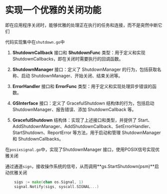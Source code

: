 # 实现一个优雅的关闭功能
即在应用程序关闭时，能够优雅的处理正在执行的任务和连接，而不是突然中断它们

代码实现集中在`shutdown.go`中

1. **ShutdownCallback** 接口和 **ShutdownFunc** 类型：用于定义和实现 ShutdownCallbacks，即在关闭时需要执行的回调函数。

2. **ShutdownManager** 接口：定义了 ShutdownManager 的行为，包括获取名称、启动 ShutdownManager、开始关闭、结束关闭等。

3. **ErrorHandler** 接口和 **ErrorFunc** 类型：用于定义和实现处理异步错误的函数。

4. **GSInterface** 接口：定义了 GracefulShutdown 结构体的行为，包括启动 ShutdownManager、报告错误、添加 ShutdownCallback 等。

5. **GracefulShutdown** 结构体：实现了上述接口和类型，并提供了 Start、AddShutdownManager、AddShutdownCallback、SetErrorHandler、StartShutdown、ReportError 等方法，用于启动和管理 ShutdownManager 和 ShutdownCallbacks。

在`posixsignal.go`中，实现了ShutdownManager 接口，使用POSIX信号实现优雅关闭

通过通道`sign`，接收操作系统的信号，从而调用**gs.StartShutdown(psm)**启动优雅关闭
```go
    sigs := make(chan os.Signal, 1)
    signal.Notify(sigs, syscall.SIGNAL...)
```
